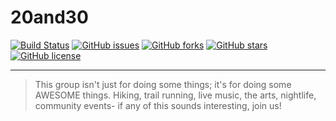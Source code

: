 # 20and30
[![Build Status](https://travis-ci.org/shgysk8zer0/20and30.svg?branch=master)](https://travis-ci.org/shgysk8zer0/20and30)
[![GitHub issues](https://img.shields.io/github/issues/shgysk8zer0/20and30.svg)](https://github.com/shgysk8zer0/20and30/issues)
[![GitHub forks](https://img.shields.io/github/forks/shgysk8zer0/20and30.svg)](https://github.com/shgysk8zer0/20and30/network)
[![GitHub stars](https://img.shields.io/github/stars/shgysk8zer0/20and30.svg)](https://github.com/shgysk8zer0/20and30/stargazers)
[![GitHub license](https://img.shields.io/github/license/shgysk8zer0/20and30.svg)](https://github.com/shgysk8zer0/20and30/blob/master/LICENSE)
- - -
> This group isn't just for doing some things; it's for doing some AWESOME things.
> Hiking, trail running, live music, the arts, nightlife, community events- if
> any of this sounds interesting, join us!
